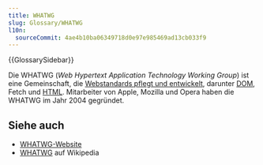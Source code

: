 ```yaml
---
title: WHATWG
slug: Glossary/WHATWG
l10n:
  sourceCommit: 4ae4b10ba06349718d0e97e985469ad13cb033f9
---
```


{{GlossarySidebar}}

Die WHATWG (_Web Hypertext Application Technology Working Group_) ist eine Gemeinschaft, die [Webstandards pflegt und entwickelt](https://spec.whatwg.org/), darunter [DOM](/de/docs/Glossary/DOM), Fetch und [HTML](/de/docs/Glossary/HTML). Mitarbeiter von Apple, Mozilla und Opera haben die WHATWG im Jahr 2004 gegründet.

## Siehe auch

- [WHATWG-Website](https://whatwg.org/)
- [WHATWG](https://en.wikipedia.org/wiki/WHATWG) auf Wikipedia
